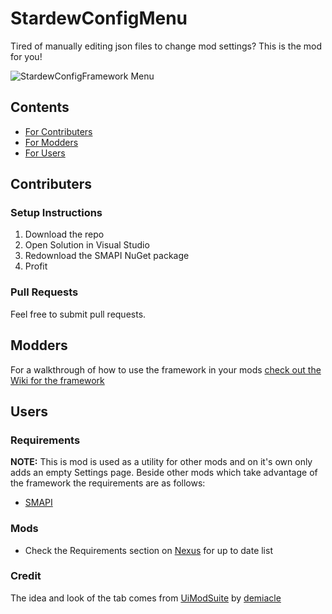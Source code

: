 # StardewConfigMenu
Tired of manually editing json files to change mod settings? This is the mod for you!

![StardewConfigFramework Menu](/docs/prettymenu.png)

## Contents

 - [For Contributers](#contributers)
 - [For Modders](#modders)
 - [For Users](#users)

## Contributers

### Setup Instructions

1. Download the repo
2. Open Solution in Visual Studio
3. Redownload the SMAPI NuGet package
4. Profit

### Pull Requests

Feel free to submit pull requests.

## Modders

For a walkthrough of how to use the framework in your mods [check out the Wiki for the framework](https://github.com/StardewConfigMenu/StardewConfigFramework/wiki)

## Users

### Requirements

 __NOTE:__ This is mod is used as a utility for other mods and on it's own only adds an empty Settings page. Beside other mods which take advantage of the framework the requirements are as follows:

 - [SMAPI](https://github.com/Pathoschild/SMAPI/releases)

### Mods

 - Check the Requirements section on [Nexus](https://www.nexusmods.com/stardewvalley/mods/1312) for up to date list

### Credit

The idea and look of the tab comes from [UiModSuite](http://www.nexusmods.com/stardewvalley/mods/1023/?) by [demiacle](https://github.com/demiacle)
